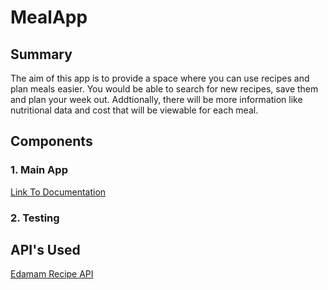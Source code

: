 # MealApp
## Summary
The aim of this app is to provide a space where you can use recipes and plan meals easier. You would be able to search for new recipes, save them and plan your week out. Addtionally, there will be more information like nutritional data and cost that will be viewable for each meal.

## Components
### 1. Main App
[Link To Documentation]()
### 2. Testing 

## API's Used
[Edamam Recipe API](https://developer.edamam.com/?gclid=Cj0KCQjw18WKBhCUARIsAFiW7JzNdrDVAe5KJ-lMYQE6Wgmst6kzKFZEjwFg4zQdnVPcnjYoLQwkKRQaAsj7EALw_wcB)
